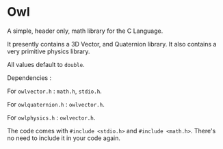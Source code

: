 # Owl

A simple, header only, math library for the C Language. 

It presently contains a 3D Vector, and Quaternion library. It also contains a very primitive physics library.

All values default to ```double```.

Dependencies :

For ```owlvector.h```     : ```math.h```, ```stdio.h```.

For ```owlquaternion.h``` : ```owlvector.h```.

For ```owlphysics.h```    : ```owlvector.h```.

The code comes with ```#include <stdio.h>``` and ```#include <math.h>```. There's no need to include it in your code again. 



